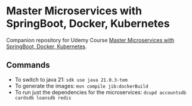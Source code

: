 # Master Microservices with SpringBoot, Docker, Kubernetes

Companion repository for Udemy Course
[Master Microservices with SpringBoot, Docker, Kubernetes](https://www.udemy.com/course/master-microservices-with-spring-docker-kubernetes/).

## Commands

- To switch to java 21: `sdk use java 21.0.3-tem`
- To generate the images: `mvn compile jib:dockerBuild`
- To run just the dependencies for the microservices: `dcupd accountsdb cardsdb loansdb redis`
